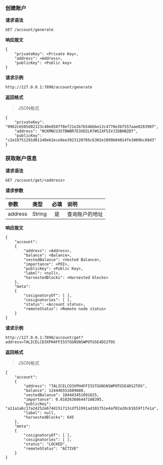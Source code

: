### 创建账户

**请求语法**

```
GET /account/generate
```

**响应报文**

```
{
    "privateKey": <Private Key>,
    "address": <Address>,
    "publicKey": <Public key>
}
```

**请求示例**

```
http://127.0.0.1:7890/account/generate
```

**返回格式**

>JSON格式

```
{
    "privateKey": "0962c6505d02123c40e858ff8ef21e2b7b5466be12c4770e3bf557aae828390f",
    "address": "NCKMNCU3STBWBR7E3XD2LR7WSIXF5IVJIDBHBZQT",
    "publicKey": "c2e19751291d01140e62ece9ee3923120766c6302e1099b04014fe1009bc89d3"
}
```

### 获取账户信息

**请求语法**

```
GET /account/get/<address>
```
**请求参数**

|参数|类型|必填|说明|
|:---|:---|:---:|:---|
|address|String|是|查询账户的地址|

**响应报文**

```
{
    "account":
    {
        "address": <Address>,
        "balance": <Balance>,
        "vestedBalance": <Vested Balance>,
        "importance": <POI>,
        "publicKey": <Public Key>,
        "label": <null>,
        "harvestedBlocks": <Harvested blocks>
    },
    "meta":
    {
        "cosignatoryOf": [ ],
        "cosignatories": [ ],
        "status": <Account status>,
        "remoteStatus": <Remote node status>
    }
}
```

**请求示例**

```
http://127.0.0.1:7890/account/get?address=TALICELCD3XPH4FFI5STGGNSNSWPOTG5E4DS2TOS
```

**返回格式**

>JSON格式

```
{
    "account":
    {
        "address": "TALICELCD3XPH4FFI5STGGNSNSWPOTG5E4DS2TOS",
        "balance": 124446551689680,
        "vestedBalance": 104443451691625,
        "importance": 0.010263666447108395,
        "publicKey": "a11a1a6c17a24252e674d151713cdf51991ad101751e4af02a20c61b59f1fe1a",
        "label": null,
        "harvestedBlocks": 645
    },
    "meta":
    {
        "cosignatoryOf": [ ],
        "cosignatories": [ ],
        "status": "LOCKED",
        "remoteStatus": "ACTIVE"
    }
}
```
